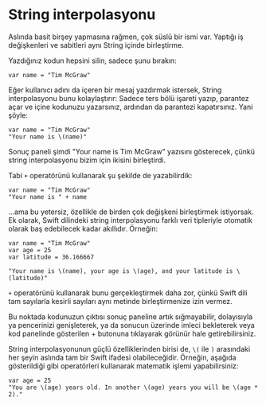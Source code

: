 # String interpolasyonu 

Aslında basit birşey yapmasına rağmen, çok süslü bir ismi var. Yaptığı iş değişkenleri ve sabitleri aynı String içinde birleştirme.

Yazdığınız kodun hepsini silin, sadece şunu bırakın:

    var name = "Tim McGraw"

Eğer kullanıcı adını da içeren bir mesaj yazdırmak istersek, String interpolasyonu bunu kolaylaştırır: Sadece ters bölü işareti yazıp, parantez açar ve içine kodunuzu yazarsınız, ardından da parantezi kapatırsınız. Yani şöyle:

    var name = "Tim McGraw"
    "Your name is \(name)"

Sonuç paneli şimdi "Your name is Tim McGraw" yazısını gösterecek, çünkü string interpolasyonu bizim için ikisini birleştirdi.

Tabi `+` operatörünü kullanarak şu şekilde de yazabilirdik:

    var name = "Tim McGraw"
    "Your name is " + name

…ama bu yetersiz, özellikle de birden çok değişkeni birleştirmek istiyorsak. Ek olarak, Swift dilindeki string interpolasyonu farklı veri tipleriyle otomatik olarak baş edebilecek kadar akıllıdır. Örneğin:

    var name = "Tim McGraw"
    var age = 25
    var latitude = 36.166667

    "Your name is \(name), your age is \(age), and your latitude is \(latitude)"

`+` operatörünü kullanarak bunu gerçekleştirmek daha zor, çünkü Swift dili tam sayılarla kesirli sayıları aynı metinde birleştirmenize izin vermez.

Bu noktada kodunuzun çıktısı sonuç paneline artık sığmayabilir, dolayısıyla ya pencerinizi genişleterek, ya da sonucun üzerinde imleci bekleterek veya kod panelinde gösterilen + butonuna tıklayarak görünür hale getirebilirsiniz.

String interpolasyonunun güçlü özelliklerinden birisi de, `\(` ile `)` arasındaki her şeyin aslında tam bir Swift ifadesi olabileceğidir. Örneğin, aşağıda gösterildiği gibi operatörleri kullanarak matematik işlemi yapabilirsiniz:

    var age = 25
    "You are \(age) years old. In another \(age) years you will be \(age * 2)."
